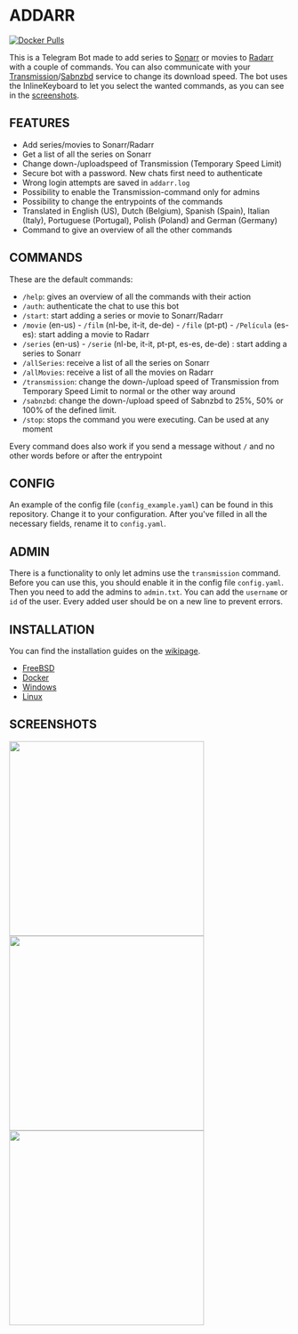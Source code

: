 # ADDARR
[![Docker Pulls](https://img.shields.io/docker/pulls/waterboy1602/addarr)](https://hub.docker.com/r/waterboy1602/addarr)

This is a Telegram Bot made to add series to [Sonarr](https://github.com/Sonarr/Sonarr) or movies to [Radarr](https://github.com/Radarr/Radarr) with a couple of commands. You can also communicate with your [Transmission](https://transmissionbt.com/)/[Sabnzbd](https://sabnzbd.org/) service to change its download speed. The bot uses the InlineKeyboard to let you select the wanted commands, as you can see in the [screenshots](#screenshots).
## FEATURES
- Add series/movies to Sonarr/Radarr
- Get a list of all the series on Sonarr
- Change down-/uploadspeed of Transmission (Temporary Speed Limit)
- Secure bot with a password. New chats first need to authenticate
- Wrong login attempts are saved in `addarr.log`
- Possibility to enable the Transmission-command only for admins
- Possibility to change the entrypoints of the commands
- Translated in English (US), Dutch (Belgium), Spanish (Spain), Italian (Italy), Portuguese (Portugal), Polish (Poland) and German (Germany)
- Command to give an overview of all the other commands

## COMMANDS
These are the default commands:
- `/help`: gives an overview of all the commands with their action
- `/auth`: authenticate the chat to use this bot
- `/start`: start adding a series or movie to Sonarr/Radarr
- `/movie` (en-us) - `/film` (nl-be, it-it, de-de) - `/file` (pt-pt) - `/Película` (es-es): start adding a movie to Radarr
- `/series` (en-us) - `/serie` (nl-be, it-it, pt-pt, es-es, de-de) : start adding a series to Sonarr
- `/allSeries`: receive a list of all the series on Sonarr
- `/allMovies`: receive a list of all the movies on Radarr
- `/transmission`: change the down-/upload speed of Transmission from Temporary Speed Limit to normal or the other way around
- `/sabnzbd`: change the down-/upload speed of Sabnzbd to 25%, 50% or 100% of the defined limit.
- `/stop`: stops the command you were executing. Can be used at any moment  

Every command does also work if you send a message without `/` and no other words before or after the entrypoint

## CONFIG
An example of the config file (`config_example.yaml`) can be found in this repository. Change it to your configuration. After you've filled in all the necessary fields, rename it to `config.yaml`.

## ADMIN    
There is a functionality to only let admins use the `transmission` command. Before you can use this, you should enable it in the config file `config.yaml`. Then you need to add the admins to `admin.txt`. You can add the `username` or `id` of the user. Every added user should be on a new line to prevent errors.

## INSTALLATION
You can find the installation guides on the [wikipage](https://github.com/Waterboy1602/Addarr/wiki).
- [FreeBSD](https://github.com/Waterboy1602/Addarr/wiki/Installation-on-FreeBSD)
- [Docker](https://github.com/Waterboy1602/Addarr/wiki/Installation-on-Docker)
- [Windows](https://github.com/Waterboy1602/Addarr/wiki/Installation-on-Windows)
- [Linux](https://github.com/Waterboy1602/Addarr/wiki/Installation-on-Linux)

## SCREENSHOTS
<div style="float: left">
<img src="https://i.imgur.com/axufiPY.png" height="350" style="padding-right: 50px">
<img src="https://i.imgur.com/oH0Q8XI.png" height="350" style="padding-right: 50px">
<img src="https://i.imgur.com/17zZJ4s.png" height="350" style="padding-right: 50px">
</div>


<!--
## HOW IT WORKS
Authenticating a chat can be achieved by `/auth` or `auth`. The chat will ask you to enter the password and will response when it is correct or false. You need to enter the correct password, before you can do anything else.

If you've entered a wrong password, there will be saved a log to `addarr.log` with the timestamp, username and entered password. Possible errors from executing the code will also be saved there.

You can start the Transmission command with `/transmission` or `transmission`. After that you will be asked what you want to do. Just press the action you want and it's done.

You can start adding series/movies with `/start` or just `start`. The next steps will be made clear by the bot. At any time you can stop the adding by sending `/stop` or `stop`.

You can also start adding a series or movie with `/movie` or `/series` when the bot is running in English, `/film` or `/serie` when the bot is running in Dutch, and '/filme' or '/serie' when running in Portuguese. This will skip the step of asking if the title represents a series or a movie.

Different entrypoints for all these commands can be entered in the config file, except `/movie`/`/film`/`series`/`serie`, which are defined in `lang.yaml`.

To receive a list of all the series on Sonarr you can use the command `/allSeries` or `allSeries`. This will give you their title, year, status and if they are monitored or not.
-->
